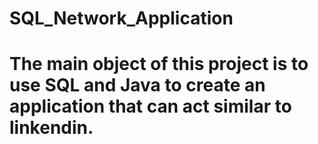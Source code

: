 # SQL_Network_Application

# The main object of this project is to use SQL and Java to create an application that can act similar to linkendin. 
